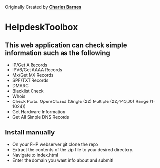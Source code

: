 Originally Created by **[Charles Barnes](http://charlesabarnes.com)**

# HelpdeskToolbox
## This web application can check simple information such as the following
- IP/Get A Records
- IPV6/Get AAAA Records
- Mx/Get MX Records
- SPF/TXT Records
- DMARC
- Blacklist Check
- Whois
- Check Ports: Open/Closed (Single (22) Multiple (22,443,80) Range (1-1024))
- Get Hardware Information
- Get All Simple DNS Records

## Install manually

- On your PHP webserver git clone the repo
- Extract the contents of the zip file to your desired directory.
- Navigate to index.html
- Enter the domain you want info about and submit!
